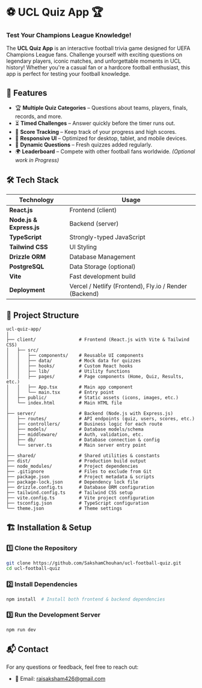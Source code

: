 # ⚽ UCL Quiz App 🏆
### Test Your Champions League Knowledge!

The **UCL Quiz App** is an interactive football trivia game designed for UEFA Champions League fans. Challenge yourself with exciting questions on legendary players, iconic matches, and unforgettable moments in UCL history! Whether you're a casual fan or a hardcore football enthusiast, this app is perfect for testing your football knowledge.

## 🚀 Features
- 🏆 **Multiple Quiz Categories** – Questions about teams, players, finals, records, and more.
- ⏳ **Timed Challenges** – Answer quickly before the timer runs out.
- 🎯 **Score Tracking** – Keep track of your progress and high scores.
- 📱 **Responsive UI** – Optimized for desktop, tablet, and mobile devices.
- 🔄 **Dynamic Questions** – Fresh quizzes added regularly.
- 🌍 **Leaderboard** – Compete with other football fans worldwide. *(Optional work in Progress)*

## 🛠️ Tech Stack
| **Technology** | **Usage** |
|---------------|------------|
| **React.js** | Frontend (client) |
| **Node.js & Express.js** | Backend (server) |
| **TypeScript** | Strongly-typed JavaScript |
| **Tailwind CSS** | UI Styling |
| **Drizzle ORM** | Database Management |
| **PostgreSQL** | Data Storage (optional) |
| **Vite** | Fast development build |
| **Deployment** | Vercel / Netlify (Frontend), Fly.io / Render (Backend) |

## 📂 Project Structure
```
ucl-quiz-app/
│
├── client/                # Frontend (React.js with Vite & Tailwind CSS)
│   ├── src/
│   │   ├── components/    # Reusable UI components
│   │   ├── data/          # Mock data for quizzes
│   │   ├── hooks/         # Custom React hooks
│   │   ├── lib/           # Utility functions
│   │   ├── pages/         # Page components (Home, Quiz, Results, etc.)
│   │   ├── App.tsx        # Main app component
│   │   └── main.tsx       # Entry point
│   ├── public/            # Static assets (icons, images, etc.)
│   └── index.html         # Main HTML file
│
├── server/                # Backend (Node.js with Express.js)
│   ├── routes/            # API endpoints (quiz, users, scores, etc.)
│   ├── controllers/       # Business logic for each route
│   ├── models/            # Database models/schema
│   ├── middleware/        # Auth, validation, etc.
│   ├── db/                # Database connection & config
│   └── server.ts          # Main server entry point
│
├── shared/                # Shared utilities & constants
├── dist/                  # Production build output
├── node_modules/          # Project dependencies
├── .gitignore             # Files to exclude from Git
├── package.json           # Project metadata & scripts
├── package-lock.json      # Dependency lock file
├── drizzle.config.ts      # Database ORM configuration
├── tailwind.config.ts     # Tailwind CSS setup
├── vite.config.ts         # Vite project configuration
├── tsconfig.json          # TypeScript configuration
└── theme.json             # Theme settings
```

## 🏗️ Installation & Setup

### 1️⃣ Clone the Repository
```sh
git clone https://github.com/SakshamChouhan/ucl-football-quiz.git
cd ucl-football-quiz
```

### 2️⃣ Install Dependencies
```sh
npm install  # Install both frontend & backend dependencies
```

### 3️⃣ Run the Development Server
```sh
npm run dev
```

## 📬 Contact
For any questions or feedback, feel free to reach out:
- 📧 Email: raisaksham426@gmail.com
